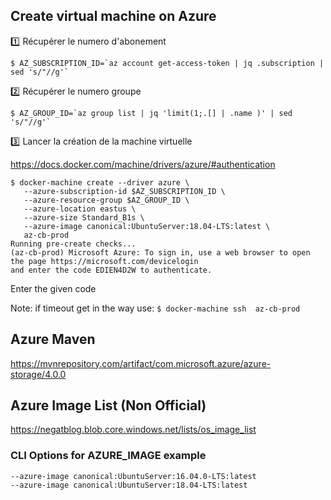 ## Create virtual machine on Azure

:one: Récupérer le numero d'abonement

```
$ AZ_SUBSCRIPTION_ID=`az account get-access-token | jq .subscription | sed 's/"//g'`
```

:two: Récupérer le numero groupe

```
$ AZ_GROUP_ID=`az group list | jq 'limit(1;.[] | .name )' | sed 's/"//g'`
```

:three: Lancer la création de la machine virtuelle

https://docs.docker.com/machine/drivers/azure/#authentication

```
$ docker-machine create --driver azure \
   --azure-subscription-id $AZ_SUBSCRIPTION_ID \
   --azure-resource-group $AZ_GROUP_ID \
   --azure-location eastus \
   --azure-size Standard_B1s \
   --azure-image canonical:UbuntuServer:18.04-LTS:latest \
   az-cb-prod
Running pre-create checks...
(az-cb-prod) Microsoft Azure: To sign in, use a web browser to open the page https://microsoft.com/devicelogin
and enter the code EDIEN4D2W to authenticate.
```

Enter the given code

Note: if timeout get in the way use: `$ docker-machine ssh  az-cb-prod`


## Azure Maven

https://mvnrepository.com/artifact/com.microsoft.azure/azure-storage/4.0.0


## Azure Image List (Non Official)

https://negatblog.blob.core.windows.net/lists/os_image_list

### CLI Options for AZURE_IMAGE example
```
--azure-image canonical:UbuntuServer:16.04.0-LTS:latest
--azure-image canonical:UbuntuServer:18.04-LTS:latest
```

